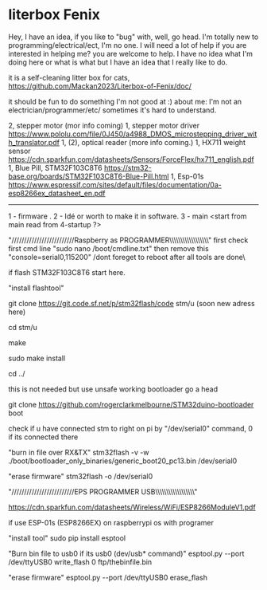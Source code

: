 # literbox Fenix

Hey, I have an idea, if you like to "bug" with, well, go head. I'm totally new to programming/electrical/ect, I'm no one. 
I will need a lot of help if you are interested in helping me? you are welcome to help. 
I have no idea what I'm doing here or what is what but I have an idea that I really like to do.

it is a self-cleaning litter box for cats, https://github.com/Mackan2023/Literbox-of-Fenix/doc/

it should be fun to do something I'm not good at :)
about me: I'm not an electrician/programmer/etc/ sometimes it's hard to understand.

2, stepper motor            (mor info coming)
1, stepper motor driver     https://www.pololu.com/file/0J450/a4988_DMOS_microstepping_driver_with_translator.pdf
1, (2), optical reader       (more info coming.)
1, HX711 weight sensor      https://cdn.sparkfun.com/datasheets/Sensors/ForceFlex/hx711_english.pdf
1, Blue Pill, STM32F103C8T6 https://stm32-base.org/boards/STM32F103C8T6-Blue-Pill.html
1, Esp-01s                  https://www.espressif.com/sites/default/files/documentation/0a-esp8266ex_datasheet_en.pdf
****************************************************************************************
1 - firmware <first step to take with stm32f1>.
2 - Idé or worth to make it in software.
3 - main <start from main read from 4-startup ?>

"/////////////////////////Raspberry as PROGRAMMER\\\\\\\\\\\\\\\\\\\\\\\\\\\\\\\\\\\\"
first check first cmd line "sudo nano /boot/cmdline.txt" then remove this "console=serial0,115200" /dont foreget to reboot after all tools are done\

if flash STM32F103C8T6 start here.

"install flashtool"

git clone https://git.code.sf.net/p/stm32flash/code stm/u (soon new adress here)

cd stm/u

make

sudo make install

cd ../

this is not needed but use unsafe working bootloader go a head

git clone https://github.com/rogerclarkmelbourne/STM32duino-bootloader boot

check if u have connected stm to right on pi by "/dev/serial0" command, 0 if its connected there

"burn in file over RX&TX" stm32flash -v -w ./boot/bootloader_only_binaries/generic_boot20_pc13.bin /dev/serial0

"erase firmware" stm32flash -o /dev/serial0

"/////////////////////////EPS PROGRAMMER USB\\\\\\\\\\\\\\\\\\\\\\\\\\\\\\\\\\\\"

https://cdn.sparkfun.com/datasheets/Wireless/WiFi/ESP8266ModuleV1.pdf

if use ESP-01s (ESP8266EX) on raspberrypi os with programer

"install tool" sudo pip install esptool

"Burn bin file to usb0 if its usb0 (dev/usb* command)" esptool.py --port /dev/ttyUSB0 write_flash 0 ftp/thebinfile.bin

"erase firmware" esptool.py --port /dev/ttyUSB0 erase_flash
